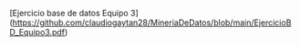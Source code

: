 
[Ejercicio base de datos Equipo 3] (https://github.com/claudiogaytan28/MineriaDeDatos/blob/main/EjercicioBD_Equipo3.pdf)
